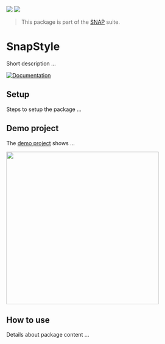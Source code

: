<!-- Copy badges from SPI -->
[![](https://img.shields.io/endpoint?url=https%3A%2F%2Fswiftpackageindex.com%2Fapi%2Fpackages%2Fsimonnickel%2Fsnap-style%2Fbadge%3Ftype%3Dplatforms)](https://swiftpackageindex.com/simonnickel/snap-style)
[![](https://img.shields.io/endpoint?url=https%3A%2F%2Fswiftpackageindex.com%2Fapi%2Fpackages%2Fsimonnickel%2Fsnap-style%2Fbadge%3Ftype%3Dswift-versions)](https://swiftpackageindex.com/simonnickel/snap-style) 

> This package is part of the [SNAP](https://github.com/simonnickel/snap) suite.


# SnapStyle

Short description ...

[![Documentation][documentation badge]][documentation] 

[documentation]: https://swiftpackageindex.com/simonnickel/snap-style/main/documentation/snapstyle
[documentation badge]: https://img.shields.io/badge/Documentation-DocC-blue


## Setup

Steps to setup the package ...


## Demo project

The [demo project](/PackageDemo) shows ...

<img src="/screenshot.png" height="400">


## How to use

Details about package content ...
